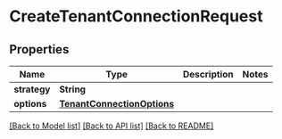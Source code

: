 # CreateTenantConnectionRequest

## Properties
Name | Type | Description | Notes
------------ | ------------- | ------------- | -------------
**strategy** | **String** |  | 
**options** | [**TenantConnectionOptions**](TenantConnectionOptions.md) |  | 

[[Back to Model list]](../README.md#documentation-for-models) [[Back to API list]](../README.md#documentation-for-api-endpoints) [[Back to README]](../README.md)


